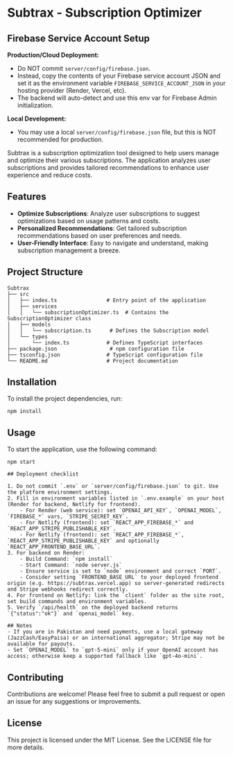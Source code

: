 # Subtrax - Subscription Optimizer

## Firebase Service Account Setup

**Production/Cloud Deployment:**
- Do NOT commit `server/config/firebase.json`.
- Instead, copy the contents of your Firebase service account JSON and set it as the environment variable `FIREBASE_SERVICE_ACCOUNT_JSON` in your hosting provider (Render, Vercel, etc).
- The backend will auto-detect and use this env var for Firebase Admin initialization.

**Local Development:**
- You may use a local `server/config/firebase.json` file, but this is NOT recommended for production.

Subtrax is a subscription optimization tool designed to help users manage and optimize their various subscriptions. The application analyzes user subscriptions and provides tailored recommendations to enhance user experience and reduce costs.

## Features

- **Optimize Subscriptions**: Analyze user subscriptions to suggest optimizations based on usage patterns and costs.
- **Personalized Recommendations**: Get tailored subscription recommendations based on user preferences and needs.
- **User-Friendly Interface**: Easy to navigate and understand, making subscription management a breeze.

## Project Structure

```
Subtrax
├── src
│   ├── index.ts                # Entry point of the application
│   ├── services
│   │   └── subscriptionOptimizer.ts  # Contains the SubscriptionOptimizer class
│   ├── models
│   │   └── subscription.ts      # Defines the Subscription model
│   └── types
│       └── index.ts            # Defines TypeScript interfaces
├── package.json                 # npm configuration file
├── tsconfig.json               # TypeScript configuration file
└── README.md                   # Project documentation
```

## Installation

To install the project dependencies, run:

```
npm install
```

## Usage

To start the application, use the following command:

```
npm start

## Deployment checklist

1. Do not commit `.env` or `server/config/firebase.json` to git. Use the platform environment settings.
2. Fill in environment variables listed in `.env.example` on your host (Render for backend, Netlify for frontend).
	- For Render (web service): set `OPENAI_API_KEY`, `OPENAI_MODEL`, `FIREBASE_*` vars, `STRIPE_SECRET_KEY`.
	- For Netlify (frontend): set `REACT_APP_FIREBASE_*` and `REACT_APP_STRIPE_PUBLISHABLE_KEY`.
	- For Netlify (frontend): set `REACT_APP_FIREBASE_*`, `REACT_APP_STRIPE_PUBLISHABLE_KEY` and optionally `REACT_APP_FRONTEND_BASE_URL`.
3. For backend on Render:
	- Build Command: `npm install`
	- Start Command: `node server.js`
	- Ensure service is set to `node` environment and correct `PORT`.
	- Consider setting `FRONTEND_BASE_URL` to your deployed frontend origin (e.g. https://subtrax.vercel.app) so server-generated redirects and Stripe webhooks redirect correctly.
4. For frontend on Netlify: link the `client` folder as the site root, set build commands and environment variables.
5. Verify `/api/health` on the deployed backend returns `{"status":"ok"}` and `openai_model` key.

## Notes
- If you are in Pakistan and need payments, use a local gateway (JazzCash/EasyPaisa) or an international aggregator; Stripe may not be available for payouts.
- Set `OPENAI_MODEL` to `gpt-5-mini` only if your OpenAI account has access; otherwise keep a supported fallback like `gpt-4o-mini`.
```

## Contributing

Contributions are welcome! Please feel free to submit a pull request or open an issue for any suggestions or improvements.

## License

This project is licensed under the MIT License. See the LICENSE file for more details.